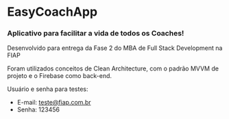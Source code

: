 # EasyCoachApp

### Aplicativo para facilitar a vida de todos os Coaches!
Desenvolvido para entrega da Fase 2 do MBA de Full Stack Development na FIAP

Foram utilizados conceitos de Clean Architecture, com o padrão MVVM de projeto e o Firebase como back-end.

Usuário e senha para testes:
- E-mail: teste@fiap.com.br
- Senha: 123456
